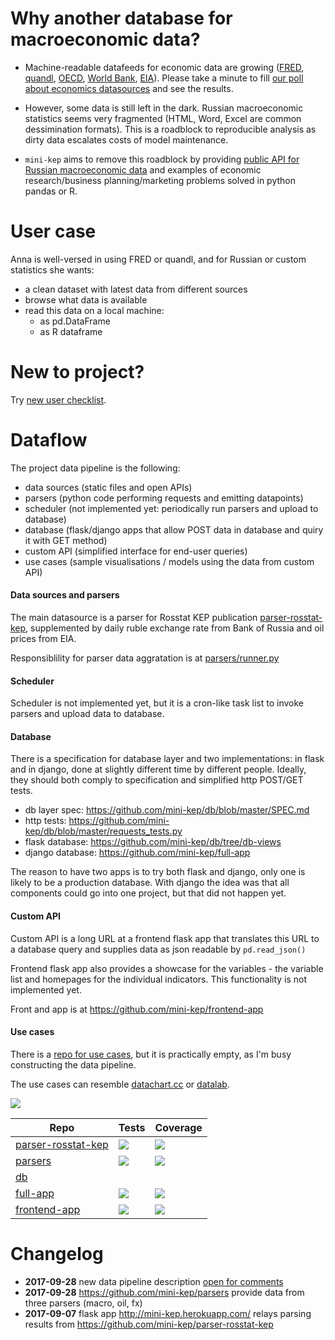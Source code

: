 Why another database for macroeconomic data?
============================================

- Machine-readable datafeeds for economic data are growing ([FRED](https://research.stlouisfed.org/docs/api/fred/), 
  [quandl](https://blog.quandl.com/api-for-economic-data), 
  [OECD](https://data.oecd.org/api), 
  [World Bank](https://datahelpdesk.worldbank.org/knowledgebase/topics/125589), 
  [EIA](https://www.eia.gov/opendata/)). Please take a minute to fill [our poll about economics datasources](https://goo.gl/2wY43R) and see the results.  

- However, some data is still left in the dark. Russian macroeconomic statistics seems very fragmented (HTML, Word, Excel are common dessimination formats). This is a roadblock to reproducible analysis as dirty data escalates costs of model maintenance.      

- ```mini-kep``` aims to remove this roadblock by providing 
  [public API for Russian macroeconomic data](http://mini-kep.herokuapp.com/) 
  and examples of economic research/business planning/marketing  problems solved in python pandas or R.
  
 
User case
=========

Anna is well-versed in using FRED or quandl, and for Russian or custom statistics she wants:

- a clean dataset with latest data from different sources
- browse what data is available
- read this data on a local machine:
   - as pd.DataFrame 
   - as R dataframe  

New to project?
===============

Try [new user checklist](https://github.com/mini-kep/intro/wiki/New-user-checklist).

Dataflow
========

The project data pipeline is the following:
- data sources (static files and open APIs)
- parsers (python code performing requests and emitting datapoints) 
- scheduler (not implemented yet: periodically run parsers and upload to database)
- database (flask/django apps that allow POST data in database and quiry it with GET method)
- custom API (simplified interface for end-user queries)
- use cases (sample visualisations / models using the data from custom API)

#### Data sources and parsers

The main datasource is a parser for Rosstat KEP publication [parser-rosstat-kep](https://github.com/mini-kep/parser-rosstat-kep), supplemented by daily ruble exchange rate from Bank of Russia and oil prices from EIA.

Responsiblility for parser data aggratation is at [parsers/runner.py](https://github.com/mini-kep/parsers/blob/master/parsers/runner.py)


#### Scheduler

Scheduler is not implemented yet, but it is a cron-like task list to invoke parsers and upload data to database. 

#### Database

There is a specification for database layer and two implementations: in flask and in django, done at slightly different time by different people. Ideally, they should both comply to specification and simplified http POST/GET tests.

- db layer spec: <https://github.com/mini-kep/db/blob/master/SPEC.md>
- http tests: <https://github.com/mini-kep/db/blob/master/requests_tests.py>
- flask database: <https://github.com/mini-kep/db/tree/db-views>
- django database: <https://github.com/mini-kep/full-app>

The reason to have two apps is to try both flask and django, only one is likely to be a production database. With django the idea was that all components could go into one project, but that did not happen yet.

#### Custom API 

Custom API is a long URL at a frontend flask app that translates this URL to a database query and supplies data as json readable
by ```pd.read_json()```

Frontend flask app also provides a showcase for the variables - the variable list and homepages for the individual indicators. This functionality is not implemented yet.

Front and app is at <https://github.com/mini-kep/frontend-app> 

#### Use cases

There is a [repo for use cases](https://github.com/mini-kep/user-charts), but it is practically empty, as I'm busy constructing the data pipeline.

The use cases can resemble [datachart.cc](http://datachart.cc/)  or [datalab](https://github.com/epogrebnyak/data-lab).

![](http://datachart.cc/images/rub_oil.png)


| Repo | Tests | Coverage |
| ---- | ----- | -------- |
| [parser-rosstat-kep](https://github.com/mini-kep/parser-rosstat-kep) | [![](https://travis-ci.org/mini-kep/parser-rosstat-kep.svg?branch=master)](https://travis-ci.org/mini-kep/parser-rosstat-kep) | [![](https://codecov.io/gh/mini-kep/parser-rosstat-kep/branch/master/graphs/badge.svg)](https://codecov.io/gh/mini-kep/parser-rosstat-kep) |
| [parsers](https://github.com/mini-kep/parsers) | [![](https://travis-ci.org/mini-kep/parsers.svg?branch=master)](https://travis-ci.org/mini-kep/parsers) | [![](https://codecov.io/gh/mini-kep/parsers/branch/master/graphs/badge.svg)](https://codecov.io/gh/mini-kep/parsers) |
| [db](https://github.com/mini-kep/db) |  |  |
| [full-app](https://github.com/mini-kep/full-app) | [![](https://travis-ci.org/mini-kep/full-app.svg?branch=master)](https://travis-ci.org/mini-kep/full-app) | [![](https://codecov.io/gh/mini-kep/full-app/branch/master/graphs/badge.svg)](https://codecov.io/gh/mini-kep/full-app) |
| [frontend-app](https://github.com/mini-kep/frontend-app) | [![](https://travis-ci.org/mini-kep/frontend-app.svg?branch=master)](https://travis-ci.org/mini-kep/frontend-app) | [![](https://codecov.io/gh/mini-kep/frontend-app/branch/master/graphs/badge.svg)](https://codecov.io/gh/mini-kep/frontend-app) |


# Changelog
- **2017-09-28** new data pipeline description [open for comments](https://github.com/mini-kep/intro/issues/14) 
- **2017-09-28** <https://github.com/mini-kep/parsers> provide data from three parsers (macro, oil, fx)
- **2017-09-07** flask app <http://mini-kep.herokuapp.com/> relays parsing results from 
                 <https://github.com/mini-kep/parser-rosstat-kep>  
                 
